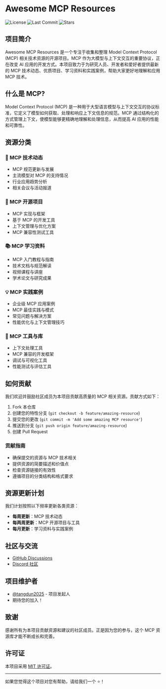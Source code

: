 # Awesome MCP Resources

![License](https://img.shields.io/badge/license-MIT-blue.svg)
![Last Commit](https://img.shields.io/github/last-commit/tangdun2025/awesome_mcp_resources)
![Stars](https://img.shields.io/github/stars/tangdun2025/awesome_mcp_resources?style=social)

## 项目简介

Awesome MCP Resources 是一个专注于收集和整理 Model Context Protocol (MCP) 相关技术资源的开源项目。MCP 作为大模型与上下文交互的重要协议，正在改变 AI 应用的开发方式。本项目致力于为研究人员、开发者和爱好者提供最新的 MCP 技术动态、优质项目、学习资料和实践案例，帮助大家更好地理解和应用 MCP 技术。

## 什么是 MCP?

Model Context Protocol (MCP) 是一种用于大型语言模型与上下文交互的协议标准，它定义了模型如何获取、处理和响应上下文信息的规范。MCP 通过结构化的方式管理上下文，使模型能够更精确地理解和处理信息，从而提高 AI 应用的性能和可靠性。

## 资源分类

### 📰 MCP 技术动态

- MCP 规范更新与发展
- 主流模型对 MCP 的支持情况
- 行业应用趋势分析
- 相关会议与活动报道

### 🚀 MCP 开源项目

- MCP 实现与框架
- 基于 MCP 的开发工具
- 上下文管理与优化方案
- MCP 兼容性测试工具

### 📚 MCP 学习资料

- MCP 入门教程与指南
- 技术文档与规范解读
- 视频课程与讲座
- 学术论文与研究成果

### 💡 MCP 实践案例

- 企业级 MCP 应用案例
- MCP 最佳实践与模式
- 常见问题与解决方案
- 性能优化与上下文管理技巧

### 🔧 MCP 工具与库

- 上下文处理工具
- MCP 兼容的开发框架
- 调试与可视化工具
- 性能测试与评估工具

## 如何贡献

我们欢迎并鼓励社区成员为本项目贡献高质量的 MCP 相关资源。贡献方式如下：

1. Fork 本仓库
2. 创建您的特性分支 (`git checkout -b feature/amazing-resource`)
3. 提交您的更改 (`git commit -m 'Add some amazing MCP resource'`)
4. 推送到分支 (`git push origin feature/amazing-resource`)
5. 创建 Pull Request

### 贡献指南

- 确保提交的资源与 MCP 技术相关
- 提供资源的简要描述和价值点
- 检查资源链接的有效性
- 遵循项目的分类结构和格式要求

## 资源更新计划

我们计划按照以下频率更新各类资源：

- **每周更新**：MCP 技术动态
- **每两周更新**：MCP 开源项目与工具
- **每月更新**：学习资料与实践案例

## 社区与交流

- [GitHub Discussions](https://github.com/tangdun2025/awesome_mcp_resources/discussions)
- [Discord 社区](https://discord.gg/awesome-mcp)

## 项目维护者

- [@tangdun2025](https://github.com/tangdun2025) - 项目发起人
- 期待您的加入！

## 致谢

感谢所有为本项目贡献资源和建议的社区成员。正是因为您的参与，这个 MCP 资源库才能不断成长和完善。

## 许可证

本项目采用 [MIT 许可证](LICENSE)。

---

如果您觉得这个项目对您有帮助，请给我们一个 ⭐️！
